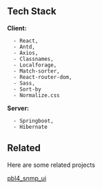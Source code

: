 
## Tech Stack

**Client:** 

      - React, 
      - Antd, 
      - Axios, 
      - Classnames, 
      - Localforage, 
      - Match-sorter, 
      - React-router-dom, 
      - Sass, 
      - Sort-by
      - Normalize.css

**Server:** 

      - Springboot, 
      - Hibernate


## Related

Here are some related projects

[pbl4_snmp_ui](https://github.com/huutri3110/pbl4_snmp_ui)
